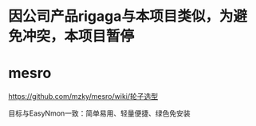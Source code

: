 # 因公司产品rigaga与本项目类似，为避免冲突，本项目暂停


# mesro
https://github.com/mzky/mesro/wiki/轮子选型

目标与EasyNmon一致：简单易用、轻量便捷、绿色免安装



